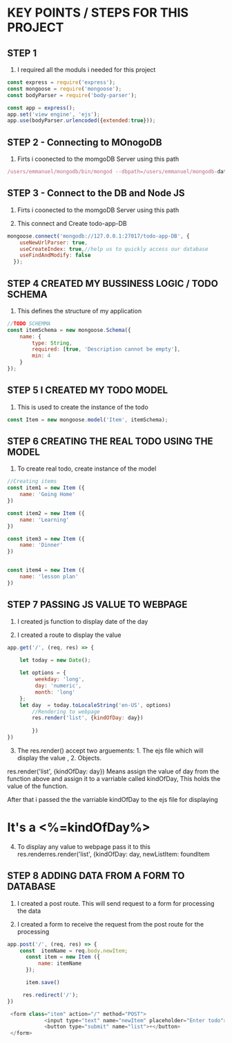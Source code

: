 # KEY POINTS / STEPS FOR THIS PROJECT

## STEP 1
1. I required all the moduls i needed for this project
```javascript
const express = require('express');
const mongoose = require('mongoose');
const bodyParser = require('body-parser');

const app = express();
app.set('view engine', 'ejs');
app.use(bodyParser.urlencoded({extended:true}));
```
## STEP 2 - Connecting to MOnogoDB
1. Firts i coonected to the momgoDB Server using this path
```javascript
/users/emmanuel/mongodb/bin/mongod --dbpath=/users/emmanuel/mongodb-data
```

## STEP 3 - Connect to the DB and Node JS
1. Firts i coonected to the momgoDB Server using this path

2. This connect and Create todo-app-DB
```javascript
mongoose.connect('mongodb://127.0.0.1:27017/todo-app-DB', {
    useNewUrlParser: true, 
    useCreateIndex: true,//help us to quickly access our database
    useFindAndModify: false
  });
```

## STEP 4 CREATED MY BUSSINESS LOGIC / TODO SCHEMA
1. This defines the structure of my application

```javascript
//TODO SCHEMMA
const itemSchema = new mongoose.Schema({
    name: {
        type: String,
        required: [true, 'Description cannot be empty'],
        min: 4
    }
});
```

## STEP 5 I CREATED MY TODO MODEL
1. This is used to create the instance of the todo

```javascript
const Item = new mongoose.model('Item', itemSchema);
```

## STEP 6 CREATING THE REAL TODO USING THE MODEL
1. To create real todo, create instance of the model

```javascript
//Creating items
const item1 = new Item ({
    name: 'Going Home'
})

const item2 = new Item ({
    name: 'Learning'
})

const item3 = new Item ({
    name: 'Dinner'
})


const item4 = new Item ({
    name: 'lesson plan'
})
```


## STEP 7 PASSING JS VALUE TO WEBPAGE
1. I created js function to display date of the day

2. I created a route to display the value




```javascript
app.get('/', (req, res) => {

    let today = new Date();
 
    let options = {
         weekday: 'long',
         day: 'numeric',
         month: 'long'
    };
    let day  = today.toLocaleString('en-US', options)
        //Rendering to webpage
        res.render('list', {kindOfDay: day})
   
        })
})
```

3. The res.render() accept two arguements: 1. The ejs file which will display the value , 2. Objects.

 res.render('list', {kindOfDay: day}) Means assign the value of day from the function above and assign it to a varriable called kindOfDay, This holds the value of the function.

 After that i passed the the varriable kindOfDay to the ejs file for displaying  <h1>It's a <%=kindOfDay%> </h1>

4. To display any value to webpage pass it to this res.renderres.render('list', {kindOfDay: day, newListItem: foundItem

## STEP 8 ADDING DATA FROM A FORM TO DATABASE
1. I created a post route. This will send request to a form for processing the data


2. I created a form to receive the request from the post route for the processing

```javascript
app.post('/', (req, res) => {
    const  itemName = req.body.newItem;
      const item = new Item ({
          name: itemName
      });

      item.save()

     res.redirect('/');
})
```
```javascript
 <form class="item" action="/" method="POST">
            <input type="text" name="newItem" placeholder="Enter todo">
            <button type="submit" name="list">+</button>
 </form>
```


